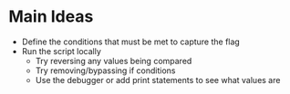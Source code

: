 
# Main Ideas
- Define the conditions that must be met to capture the flag
- Run the script locally
  - Try reversing any values being compared
  - Try removing/bypassing if conditions
  - Use the debugger or add print statements to see what values are